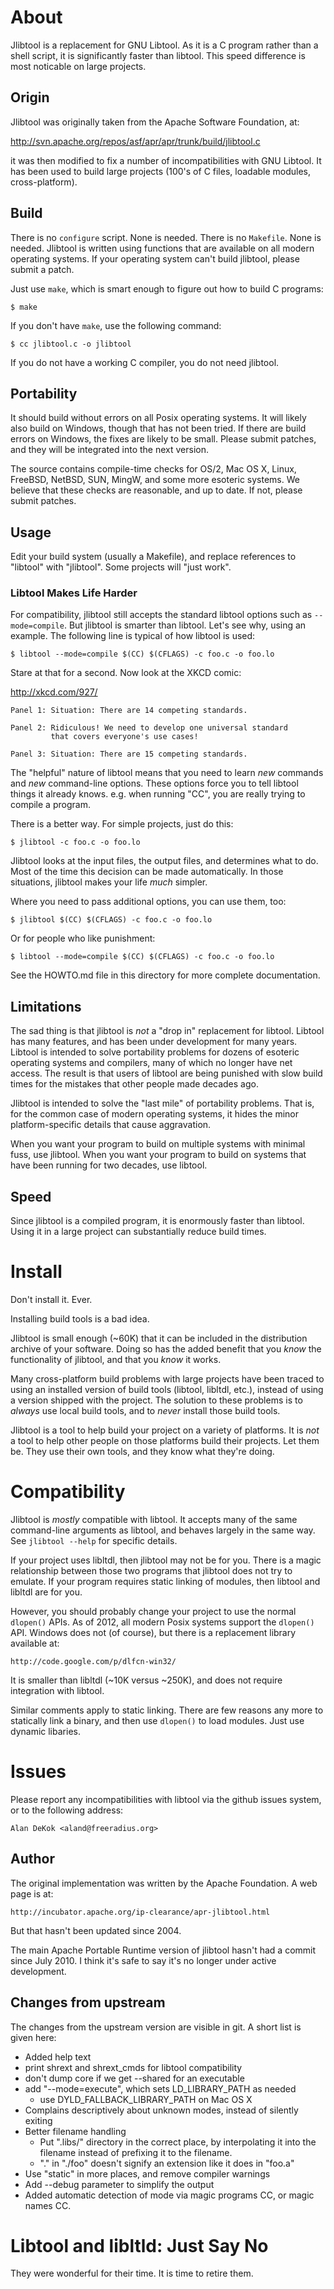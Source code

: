 # About

Jlibtool is a replacement for GNU Libtool.  As it is a C program
rather than a shell script, it is significantly faster than libtool.
This speed difference is most noticable on large projects.

## Origin

Jlibtool was originally taken from the Apache Software Foundation, at:

  http://svn.apache.org/repos/asf/apr/apr/trunk/build/jlibtool.c

it was then modified to fix a number of incompatibilities with GNU
Libtool.  It has been used to build large projects (100's of C files,
loadable modules, cross-platform).

## Build

There is no `configure` script.  None is needed.  There is no
`Makefile`.  None is needed.  Jlibtool is written using functions that
are available on all modern operating systems.  If your operating
system can't build jlibtool, please submit a patch.

Just use `make`, which is smart enough to figure out how to build C
programs:

    $ make

If you don't have `make`, use the following command:

    $ cc jlibtool.c -o jlibtool

If you do not have a working C compiler, you do not need jlibtool.

## Portability

It should build without errors on all Posix operating systems.  It
will likely also build on Windows, though that has not been tried.  If
there are build errors on Windows, the fixes are likely to be small.
Please submit patches, and they will be integrated into the next
version.

The source contains compile-time checks for OS/2, Mac OS X, Linux,
FreeBSD, NetBSD, SUN, MingW, and some more esoteric systems.  We
believe that these checks are reasonable, and up to date.  If not,
please submit patches.

## Usage

Edit your build system (usually a Makefile), and replace references to
"libtool" with "jlibtool".  Some projects will "just work".

### Libtool Makes Life Harder

For compatibility, jlibtool still accepts the standard libtool options
such as `--mode=compile`.  But jlibtool is smarter than libtool.
Let's see why, using an example.  The following line is typical of how
libtool is used:

    $ libtool --mode=compile $(CC) $(CFLAGS) -c foo.c -o foo.lo

Stare at that for a second.  Now look at the XKCD comic:

  http://xkcd.com/927/
  
    Panel 1: Situation: There are 14 competing standards.
    
    Panel 2: Ridiculous! We need to develop one universal standard
             that covers everyone's use cases!
    
    Panel 3: Situation: There are 15 competing standards.

The "helpful" nature of libtool means that you need to learn _new_
commands and _new_ command-line options.  These options force you to
tell libtool things it already knows.  e.g. when running "CC", you are
really trying to compile a program.

There is a better way.  For simple projects, just do this:

    $ jlibtool -c foo.c -o foo.lo

Jlibtool looks at the input files, the output files, and determines
what to do.  Most of the time this decision can be made automatically.
In those situations, jlibtool makes your life _much_ simpler.

Where you need to pass additional options, you can use them, too:

    $ jlibtool $(CC) $(CFLAGS) -c foo.c -o foo.lo

Or for people who like punishment:

    $ libtool --mode=compile $(CC) $(CFLAGS) -c foo.c -o foo.lo

See the HOWTO.md file in this directory for more complete documentation.

## Limitations

The sad thing is that jlibtool is _not_ a "drop in" replacement for
libtool.  Libtool has many features, and has been under development
for many years.  Libtool is intended to solve portability problems for
dozens of esoteric operating systems and compilers, many of which no
longer have net access.  The result is that users of libtool are being
punished with slow build times for the mistakes that other people made
decades ago.

Jlibtool is intended to solve the "last mile" of portability problems.
That is, for the common case of modern operating systems, it hides the
minor platform-specific details that cause aggravation.

When you want your program to build on multiple systems with minimal
fuss, use jlibtool.  When you want your program to build on systems
that have been running for two decades, use libtool.

## Speed

Since jlibtool is a compiled program, it is enormously faster than
libtool.  Using it in a large project can substantially reduce build
times.

# Install

Don't install it.  Ever.

Installing build tools is a bad idea.

Jlibtool is small enough (~60K) that it can be included in the
distribution archive of your software.  Doing so has the added benefit
that you _know_ the functionality of jlibtool, and that you _know_ it
works.

Many cross-platform build problems with large projects have been
traced to using an installed version of build tools (libtool, libltdl,
etc.), instead of using a version shipped with the project.  The
solution to these problems is to _always_ use local build tools, and
to _never_ install those build tools.

Jlibtool is a tool to help build your project on a variety of
platforms.  It is _not_ a tool to help other people on those platforms
build their projects.  Let them be.  They use their own tools, and
they know what they're doing.

# Compatibility

Jlibtool is _mostly_ compatible with libtool.  It accepts many of
the same command-line arguments as libtool, and behaves largely in
the same way.  See `jlibtool --help` for specific details.

If your project uses libltdl, then jlibtool may not be for you.  There
is a magic relationship between those two programs that jlibtool does
not try to emulate.  If your program requires static linking of
modules, then libtool and libltdl are for you.

However, you should probably change your project to use the normal
`dlopen()` APIs.  As of 2012, all modern Posix systems support the
`dlopen()` API.  Windows does not (of course), but there is a
replacement library available at:

    http://code.google.com/p/dlfcn-win32/

It is smaller than libltdl (~10K versus ~250K), and does not require
integration with libtool.

Similar comments apply to static linking.  There are few reasons any
more to statically link a binary, and then use `dlopen()` to load
modules.  Just use dynamic libaries.

# Issues

Please report any incompatibilities with libtool via the github issues
system, or to the following address:

    Alan DeKok <aland@freeradius.org>

## Author

The original implementation was written by the Apache Foundation.  A
web page is at:

    http://incubator.apache.org/ip-clearance/apr-jlibtool.html

But that hasn't been updated since 2004.

The main Apache Portable Runtime version of jlibtool hasn't had a
commit since July 2010.  I think it's safe to say it's no longer under
active development.

## Changes from upstream

The changes from the upstream version are visible in git.  A short
list is given here:

* Added help text
* print shrext and shrext_cmds for libtool compatibility
* don't dump core if we get --shared for an executable
* add "--mode=execute", which sets LD_LIBRARY_PATH as needed
  * use DYLD_FALLBACK_LIBRARY_PATH on Mac OS X
* Complains descriptively about unknown modes, instead of silently exiting
* Better filename handling
  * Put ".libs/" directory in the correct place, by interpolating it into the filename instead of prefixing it to the filename.
  * "." in "./foo" doesn't signify an extension like it does in "foo.a"
* Use "static" in more places, and remove compiler warnings
* Add --debug parameter to simplify the output
* Added automatic detection of mode via magic programs CC, or magic names CC.

# Libtool and libltld: Just Say No

They were wonderful for their time.  It is time to retire them.
